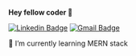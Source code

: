 **Hey fellow coder :wave:**


[![Linkedin Badge](https://img.shields.io/badge/-LinkedIn-blue?style=flat-square&logo=Linkedin&logoColor=white&link=https://www.linkedin.com/in/vaidik-g-08b679102/)](https://www.linkedin.com/in/vaidik-g-08b679102/) 
[![Gmail Badge](https://img.shields.io/badge/-Gmail-c14438?style=flat-square&logo=Gmail&logoColor=white&link=mailto:vaidikgupta2000@gmail.com)](vaidikgupta2000@gmail.com)


🌱 I’m currently learning MERN stack
